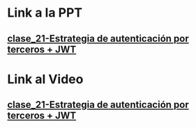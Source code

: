 # Link a la PPT

## [clase_21-Estrategia de autenticación por terceros + JWT](https://drive.google.com/drive/u/0/folders/1pv7dnCUbYLAdRq3Bj8JBqKb9KrWnOpLa)



# Link al Video

## [clase_21-Estrategia de autenticación por terceros + JWT](https://coderhouse.zoom.us/rec/share/yTXb37-np6x-FLbejv1F21G4QlIyRYe9e54iIBdvIWoOw0ehVJeZQbonFui71vkg.ozL4xZBWHizm9peY)









